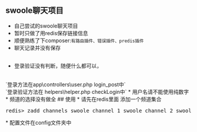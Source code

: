 ## swoole聊天项目


* 自己尝试的swoole聊天项目
* 暂时只做了用redis保存链接信息
* 顺便熟练了下composer:`有路由插件、错误插件、predis插件`
* 聊天记录并没有保存


## 
* 登录验证没有判断，随便什么都可以，
<br/>
`登录方法在app\controllers\user.php  login_post中`
<br/>
`登录验证方法在 helpers\helper.php checkLogin中`
* 用户名请不能使用纯数字
* 频道的选择没有做全
## 使用
* 请先在redis里面 添加一个频道集合 
<pre class="brush:bash;">
redis> zadd channels swoole_channel_1 swoole_channel_2 swoole_channel_3
</pre>
* 配置文件在config文件夹中